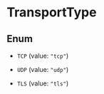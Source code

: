 

# TransportType

## Enum


* `TCP` (value: `"tcp"`)

* `UDP` (value: `"udp"`)

* `TLS` (value: `"tls"`)



